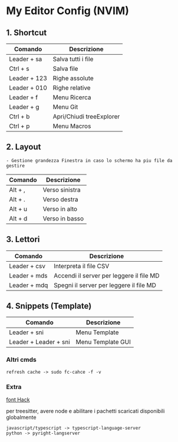# My Editor Config (NVIM)

## 1. Shortcut

| Comando         | Descrizione                |
| --------------- | -------------------------- |
| Leader + sa     | Salva tutti i file         |
| Ctrl + s        | Salva file                 |
| Leader + 123    | Righe assolute             |
| Leader + 010    | Righe relative             |
| Leader + f      | Menu Ricerca               |
| Leader + g      | Menu Git                   |
| Ctrl + b        | Apri/Chiudi treeExplorer   |
| Ctrl + p        | Menu Macros                |


## 2. Layout

    - Gestione grandezza Finestra in caso lo schermo ha piu file da gestire

| Comando    | Descrizione            |
| ---------- | ---------------------- |
| Alt + ,    | Verso sinistra         |
| Alt + .    | Verso destra           |
| Alt + u    | Verso in alto          |
| Alt + d    | Verso in basso         |


## 3. Lettori

| Comando      | Descrizione                               |
| ------------ | ----------------------------------------- |
| Leader + csv | Interpreta il file CSV                    |
| Leader + mds | Accendi il server per leggere il file MD  |
| Leader + mdq | Spegni il server per leggere il file MD   |


## 4. Snippets (Template)

| Comando                | Descrizione                  |
| ---------------------- | ---------------------------- |
| Leader + sni           | Menu Template                |
| Leader + Leader + sni  | Menu Template GUI            |


### Altri cmds
    refresh cache -> sudo fc-cahce -f -v

### Extra
[font Hack](https://github.com/ryanoasis/nerd-fonts/blob/master/patched-fonts/FiraMono/Medium/FiraMonoNerdFontMono-Medium.otf)

per treesitter, avere node e abilitare i pachetti scaricati disponibili globalmente
    
    javascript/typescript -> typescript-language-server
    python -> pyright-langserver 

